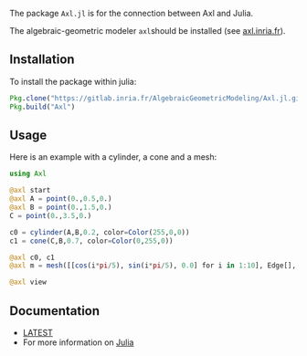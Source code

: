 The package `Axl.jl` is for the connection between Axl and Julia. 

The algebraic-geometric modeler `axl`should be installed (see [axl.inria.fr](http://axl.inria.fr)). 

## Installation
    
To install the package within julia:

```julia
Pkg.clone("https://gitlab.inria.fr/AlgebraicGeometricModeling/Axl.jl.git")
Pkg.build("Axl")
```
## Usage
Here is an example with a cylinder, a cone and a mesh:

```julia
using Axl

@axl start
@axl A = point(0.,0.5,0.)
@axl B = point(0.,1.5,0.)
C = point(0.,3.5,0.)

c0 = cylinder(A,B,0.2, color=Color(255,0,0))
c1 = cone(C,B,0.7, color=Color(0,255,0))

@axl c0, c1
@axl m = mesh([[cos(i*pi/5), sin(i*pi/5), 0.0] for i in 1:10], Edge[], [[1,i,i+1] for i in 1:9], field = DirField(1.,0.,0.))

@axl view
```

## Documentation

- [LATEST](http://axl.inria.fr/doc/Axl.jl/)
- For more information on [Julia](https://julialang.org/)
